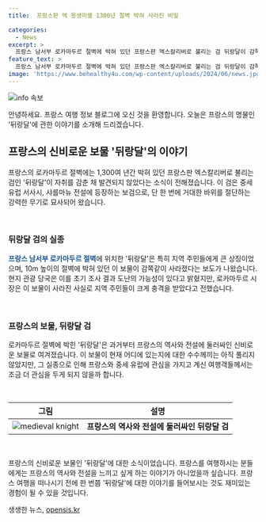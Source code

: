 ```yaml
---
title:  프랑스판 엑 몽생미셸 1300년 절벽 박혀 사라진 비밀

categories:
  - News
excerpt: >
  프랑스 남서부 로카마두르 절벽에 박혀 있던 프랑스판 엑스칼리버로 불리는 검 뒤랑달이 감쪽같이 사라졌다. 초기 조사 결과 도난된 것으로 보이지만 현지 관광 당국은 그것이 전설을 재현한 복제품일 뿐이라고 주장하고 있다. 그러나 로카마두르 시장은 지역의 상징이었던 이 검이 사라진 것에 대해 주민들이 큰 충격을 받았다고 전했다.
feature_text: >
  프랑스 남서부 로카마두르 절벽에 박혀 있던 프랑스판 엑스칼리버로 불리는 검 뒤랑달이 감쪽같이 사라졌다. 초기 조사 결과 도난된 것으로 보이지만 현지 관광 당국은 그것이 전설을 재현한 복제품일 뿐이라고 주장하고 있다. 그러나 로카마두르 시장은 지역의 상징이었던 이 검이 사라진 것에 대해 주민들이 큰 충격을 받았다고 전했다.
image: 'https://www.behealthy4u.com/wp-content/uploads/2024/06/news.jpg'
---
```


<p><img src="https://www.behealthy4u.com/wp-content/uploads/2024/06/news.jpg" alt="info 속보" /></p>

<p>안녕하세요. 프랑스 여행 정보 블로그에 오신 것을 환영합니다. 오늘은 프랑스의 명물인 '뒤랑달'에 관한 이야기를 소개해 드리겠습니다.</p>

<h2 data-ke-size="size26">프랑스의 신비로운 보물 '뒤랑달'의 이야기</h2>

<p>프랑스의 로카마두르 절벽에는 1,300여 년간 박혀 있던 프랑스판 엑스칼리버로 불리는 검인 '뒤랑달'이 자취를 감춘 채 발견되지 않았다는 소식이 전해졌습니다. 이 검은 중세 유럽 서사시, 샤를마뉴 전설에 등장하는 보검으로, 단 한 번에 거대한 바위를 절단하는 강력한 무기로 묘사되어 왔습니다.</p>

<p data-ke-size="size16">&nbsp;</p>

<h3>뒤랑달 검의 실종</h3>

<p><b><span style="color: #1a5490;">프랑스 남서부 로카마두르 절벽</span></b>에 위치한 '뒤랑달'은 특히 지역 주민들에게 큰 상징이었으며, 10m 높이의 절벽에 박혀 있던 이 보물이 감쪽같이 사라졌다는 보도가 나왔습니다. 현지 관광 당국은 이를 초기 조사 결과 도난의 가능성이 있다고 밝혔지만, 로카마두르 시장은 이 보물이 사라진 사실로 지역 주민들이 크게 충격을 받았다고 전했습니다.</p>

<p data-ke-size="size16">&nbsp;</p>

<h3>프랑스의 보물, 뒤랑달 검</h3>

<p>로카마두르 절벽에 박힌 '뒤랑달'은 과거부터 프랑스의 역사와 전설에 둘러싸인 신비로운 보물로 여겨졌습니다. 이 보물이 현재 어디에 있는지에 대한 수수께끼는 아직 풀리지 않았지만, 그 실종으로 인해 프랑스와 중세 유럽에 관심을 가지고 계신 여행객들께서는 조금 더 관심을 두게 되지 않을까 합니다.</p>

<p data-ke-size="size16">&nbsp;</p>

<table>
<thead>
<tr>
<th style="text-align: center;">그림</th>
<th style="text-align: center;">설명</th>
</tr>
</thead>
<tbody>
<tr>
<td style="text-align: center;"><img src="https://cdn.pixabay.com/photo/2017/01/14/10/56/medieval-knight-1976745_960_720.jpg" alt="medieval knight"></td>
<td style="text-align: center;"><b>프랑스의 역사와 전설에 둘러싸인 뒤랑달 검</b></td>
</tr>
</tbody>
</table>

<p data-ke-size="size16">&nbsp;</p>

<p>프랑스의 신비로운 보물인 '뒤랑달'에 대한 소식이었습니다. 프랑스를 여행하시는 분들에게는 프랑스의 역사와 전설을 느끼고 싶게 하는 이야기가 아니었을까 싶습니다. 프랑스 여행을 떠나시기 전에 한 번쯤 '뒤랑달'에 대한 이야기를 들어보시는 것도 재미있는 경험이 될 수 있을 것입니다.</p>
생생한 뉴스, <a href="https://opensis.kr" rel="dofollow">opensis.kr</a>


